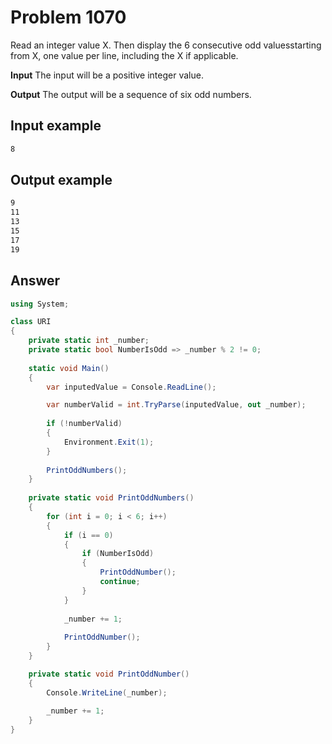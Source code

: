 # Problem 1070 
Read an integer value X. Then display the 6 consecutive odd values ​​starting from X, one value per line, including the X if applicable.

<b>Input</b>
The input will be a positive integer value.

<b>Output</b>
The output will be a sequence of six odd numbers.

## Input example
```bash
8
```

## Output example
```bash
9
11
13
15
17
19
```

## Answer 
```cs
using System;

class URI 
{
    private static int _number;
    private static bool NumberIsOdd => _number % 2 != 0;
    
    static void Main() 
    { 
        var inputedValue = Console.ReadLine();

        var numberValid = int.TryParse(inputedValue, out _number);
        
        if (!numberValid)
        {
            Environment.Exit(1);
        }
        
        PrintOddNumbers();
    }
    
    private static void PrintOddNumbers()
    {
        for (int i = 0; i < 6; i++)
        {
            if (i == 0)
            {
                if (NumberIsOdd)
                {
                    PrintOddNumber();
                    continue;
                }
            }
            
            _number += 1;
            
            PrintOddNumber();
        }
    }

    private static void PrintOddNumber()
    {
        Console.WriteLine(_number);
        
        _number += 1;
    }
}
```
